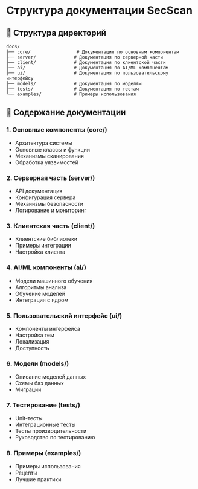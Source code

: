 # Структура документации SecScan

## 📁 Структура директорий

```
docs/
├── core/                 # Документация по основным компонентам
├── server/              # Документация по серверной части
├── client/              # Документация по клиентской части
├── ai/                  # Документация по AI/ML компонентам
├── ui/                  # Документация по пользовательскому интерфейсу
├── models/              # Документация по моделям
├── tests/               # Документация по тестам
└── examples/            # Примеры использования
```

## 📄 Содержание документации

### 1. Основные компоненты (core/)
- Архитектура системы
- Основные классы и функции
- Механизмы сканирования
- Обработка уязвимостей

### 2. Серверная часть (server/)
- API документация
- Конфигурация сервера
- Механизмы безопасности
- Логирование и мониторинг

### 3. Клиентская часть (client/)
- Клиентские библиотеки
- Примеры интеграции
- Настройка клиента

### 4. AI/ML компоненты (ai/)
- Модели машинного обучения
- Алгоритмы анализа
- Обучение моделей
- Интеграция с ядром

### 5. Пользовательский интерфейс (ui/)
- Компоненты интерфейса
- Настройка тем
- Локализация
- Доступность

### 6. Модели (models/)
- Описание моделей данных
- Схемы баз данных
- Миграции

### 7. Тестирование (tests/)
- Unit-тесты
- Интеграционные тесты
- Тесты производительности
- Руководство по тестированию

### 8. Примеры (examples/)
- Примеры использования
- Рецепты
- Лучшие практики 